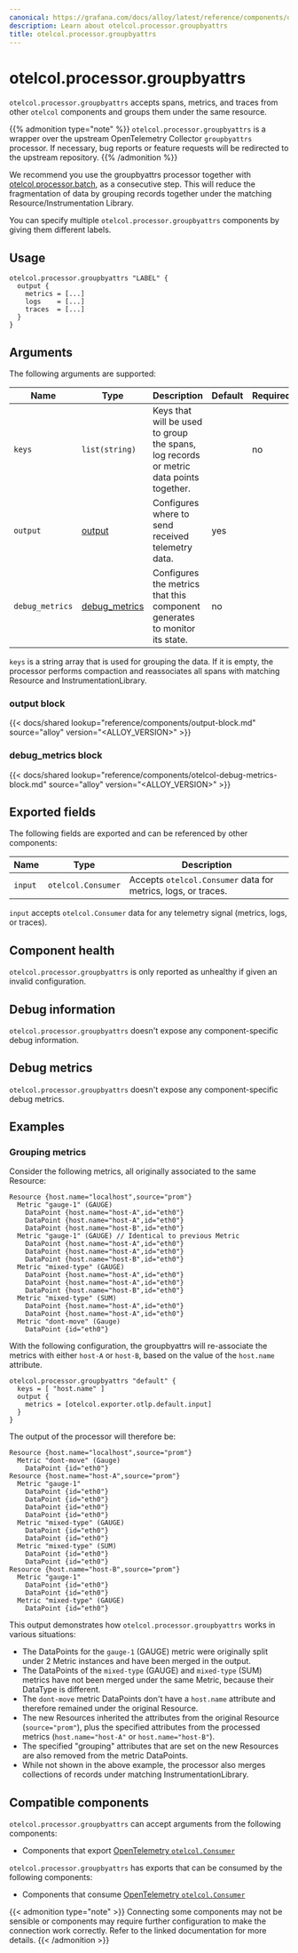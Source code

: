 ```yaml
---
canonical: https://grafana.com/docs/alloy/latest/reference/components/otelcol/otelcol.processor.groupbyattrs/
description: Learn about otelcol.processor.groupbyattrs
title: otelcol.processor.groupbyattrs
---
```


# otelcol.processor.groupbyattrs

`otelcol.processor.groupbyattrs` accepts spans, metrics, and traces from other `otelcol`
components and groups them under the same resource.

{{% admonition type="note" %}}
`otelcol.processor.groupbyattrs` is a wrapper over the upstream OpenTelemetry
Collector `groupbyattrs` processor. If necessary, bug reports or feature requests
will be redirected to the upstream repository.
{{% /admonition %}}

We recommend you use the groupbyattrs processor together with [otelcol.processor.batch][], as a consecutive step. This will reduce the fragmentation of data by grouping records together under the matching Resource/Instrumentation Library.

You can specify multiple `otelcol.processor.groupbyattrs` components by giving them
different labels.

## Usage

```alloy
otelcol.processor.groupbyattrs "LABEL" {
  output {
    metrics = [...]
    logs    = [...]
    traces  = [...]
  }
}
```

## Arguments

The following arguments are supported:

| Name            | Type              | Description                                                                           | Default | Required |
|-----------------|-------------------|---------------------------------------------------------------------------------------|---------|----------|
| `keys`          | `list(string)`    | Keys that will be used to group the spans, log records or metric data points together. |         | no       |
| `output`        | [output][]        | Configures where to send received telemetry data.                                     | yes     |          |
| `debug_metrics` | [debug_metrics][] | Configures the metrics that this component generates to monitor its state.            | no      |          |

[output]: #output-block
[debug_metrics]: #debug_metrics-block

`keys` is a string array that is used for grouping the data. If it is empty, the processor performs compaction and reassociates all spans with matching Resource and InstrumentationLibrary.


### output block

{{< docs/shared lookup="reference/components/output-block.md" source="alloy" version="<ALLOY_VERSION>" >}}

### debug_metrics block

{{< docs/shared lookup="reference/components/otelcol-debug-metrics-block.md" source="alloy" version="<ALLOY_VERSION>" >}}

## Exported fields

The following fields are exported and can be referenced by other components:

| Name    | Type               | Description                                                   |
|---------|--------------------|---------------------------------------------------------------|
| `input` | `otelcol.Consumer` | Accepts `otelcol.Consumer` data for metrics, logs, or traces. |

`input` accepts `otelcol.Consumer` data for any telemetry signal (metrics,
logs, or traces).

## Component health

`otelcol.processor.groupbyattrs` is only reported as unhealthy if given an invalid
configuration.

## Debug information

`otelcol.processor.groupbyattrs` doesn't expose any component-specific debug
information.

## Debug metrics

`otelcol.processor.groupbyattrs` doesn't expose any component-specific debug metrics.

## Examples

### Grouping metrics

Consider the following metrics, all originally associated to the same Resource:

```
Resource {host.name="localhost",source="prom"}
  Metric "gauge-1" (GAUGE)
    DataPoint {host.name="host-A",id="eth0"}
    DataPoint {host.name="host-A",id="eth0"}
    DataPoint {host.name="host-B",id="eth0"}
  Metric "gauge-1" (GAUGE) // Identical to previous Metric
    DataPoint {host.name="host-A",id="eth0"}
    DataPoint {host.name="host-A",id="eth0"}
    DataPoint {host.name="host-B",id="eth0"}
  Metric "mixed-type" (GAUGE)
    DataPoint {host.name="host-A",id="eth0"}
    DataPoint {host.name="host-A",id="eth0"}
    DataPoint {host.name="host-B",id="eth0"}
  Metric "mixed-type" (SUM)
    DataPoint {host.name="host-A",id="eth0"}
    DataPoint {host.name="host-A",id="eth0"}
  Metric "dont-move" (Gauge)
    DataPoint {id="eth0"}
```

With the following configuration, the groupbyattrs will re-associate the metrics with either `host-A` or `host-B`, based on the value of the `host.name` attribute.

```alloy
otelcol.processor.groupbyattrs "default" {
  keys = [ "host.name" ]
  output {
    metrics = [otelcol.exporter.otlp.default.input]
  }
}
```

The output of the processor will therefore be:

```
Resource {host.name="localhost",source="prom"}
  Metric "dont-move" (Gauge)
    DataPoint {id="eth0"}
Resource {host.name="host-A",source="prom"}
  Metric "gauge-1"
    DataPoint {id="eth0"}
    DataPoint {id="eth0"}
    DataPoint {id="eth0"}
    DataPoint {id="eth0"}
  Metric "mixed-type" (GAUGE)
    DataPoint {id="eth0"}
    DataPoint {id="eth0"}
  Metric "mixed-type" (SUM)
    DataPoint {id="eth0"}
    DataPoint {id="eth0"}
Resource {host.name="host-B",source="prom"}
  Metric "gauge-1"
    DataPoint {id="eth0"}
    DataPoint {id="eth0"}
  Metric "mixed-type" (GAUGE)
    DataPoint {id="eth0"}
```

This output demonstrates how `otelcol.processor.groupbyattrs` works in various situations:

- The DataPoints for the `gauge-1` (GAUGE) metric were originally split under 2 Metric instances and have been merged in the output.
- The DataPoints of the `mixed-type` (GAUGE) and `mixed-type` (SUM) metrics have not been merged under the same Metric, because their DataType is different.
- The `dont-move` metric DataPoints don't have a `host.name` attribute and therefore remained under the original Resource.
- The new Resources inherited the attributes from the original Resource (`source="prom"`), plus the specified attributes from the processed metrics (`host.name="host-A"` or `host.name="host-B"`).
- The specified "grouping" attributes that are set on the new Resources are also removed from the metric DataPoints.
- While not shown in the above example, the processor also merges collections of records under matching InstrumentationLibrary.

[otelcol.processor.batch]: ../otelcol.processor.batch/
<!-- START GENERATED COMPATIBLE COMPONENTS -->

## Compatible components

`otelcol.processor.groupbyattrs` can accept arguments from the following components:

- Components that export [OpenTelemetry `otelcol.Consumer`](../../../compatibility/#opentelemetry-otelcolconsumer-exporters)

`otelcol.processor.groupbyattrs` has exports that can be consumed by the following components:

- Components that consume [OpenTelemetry `otelcol.Consumer`](../../../compatibility/#opentelemetry-otelcolconsumer-consumers)

{{< admonition type="note" >}}
Connecting some components may not be sensible or components may require further configuration to make the connection work correctly.
Refer to the linked documentation for more details.
{{< /admonition >}}

<!-- END GENERATED COMPATIBLE COMPONENTS -->

